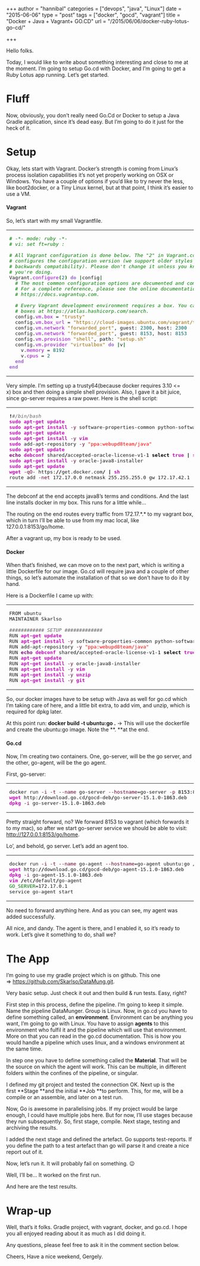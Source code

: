 +++
author = "hannibal"
categories = ["devops", "java", "Linux"]
date = "2015-06-06"
type = "post"
tags = ["docker", "gocd", "vagrant"]
title = "Docker + Java + Vagrant+ GO.CD"
url = "/2015/06/06/docker-ruby-lotus-go-cd/"

+++

Hello folks.

Today, I would like to write about something interesting and close to me at the moment. I&#8217;m going to setup Go.cd with Docker, and I&#8217;m going to get a Ruby Lotus app running. Let&#8217;s get started.

<!--more-->

# Fluff

Now, obviously, you don&#8217;t really need Go.Cd or Docker to setup a Java Gradle application, since it&#8217;s dead easy. But I&#8217;m going to do it just for the heck of it.

# Setup

Okay, lets start with Vagrant. Docker&#8217;s strength is coming from Linux&#8217;s process isolation capabilities it&#8217;s not yet properly working on OSX or Windows. You have a couple of options if you&#8217;d like to try never the less, like boot2docker, or a Tiny Linux kernel, but at that point, I think it&#8217;s easier to use a VM.

#### Vagrant

So, let&#8217;s start with my small Vagrantfile.

<div class="wp_syntax">
  <table>
    <tr>
      <td class="code">
        <pre class="ruby" style="font-family:monospace;"><span style="color:#008000; font-style:italic;"># -*- mode: ruby -*-</span>
<span style="color:#008000; font-style:italic;"># vi: set ft=ruby :</span>
&nbsp;
<span style="color:#008000; font-style:italic;"># All Vagrant configuration is done below. The "2" in Vagrant.configure</span>
<span style="color:#008000; font-style:italic;"># configures the configuration version (we support older styles for</span>
<span style="color:#008000; font-style:italic;"># backwards compatibility). Please don't change it unless you know what</span>
<span style="color:#008000; font-style:italic;"># you're doing.</span>
Vagrant.<span style="color:#9900CC;">configure</span><span style="color:#006600; font-weight:bold;">&#40;</span><span style="color:#006666;">2</span><span style="color:#006600; font-weight:bold;">&#41;</span> <span style="color:#9966CC; font-weight:bold;">do</span> <span style="color:#006600; font-weight:bold;">|</span>config<span style="color:#006600; font-weight:bold;">|</span>
  <span style="color:#008000; font-style:italic;"># The most common configuration options are documented and commented below.</span>
  <span style="color:#008000; font-style:italic;"># For a complete reference, please see the online documentation at</span>
  <span style="color:#008000; font-style:italic;"># https://docs.vagrantup.com.</span>
&nbsp;
  <span style="color:#008000; font-style:italic;"># Every Vagrant development environment requires a box. You can search for</span>
  <span style="color:#008000; font-style:italic;"># boxes at https://atlas.hashicorp.com/search.</span>
  config.<span style="color:#9900CC;">vm</span>.<span style="color:#9900CC;">box</span> = <span style="color:#996600;">"trusty"</span>
  config.<span style="color:#9900CC;">vm</span>.<span style="color:#9900CC;">box_url</span> = <span style="color:#996600;">"https://cloud-images.ubuntu.com/vagrant/trusty/current/trusty-server-cloudimg-amd64-vagrant-disk1.box"</span>
  config.<span style="color:#9900CC;">vm</span>.<span style="color:#9900CC;">network</span> <span style="color:#996600;">"forwarded_port"</span>, guest: <span style="color:#006666;">2300</span>, host: <span style="color:#006666;">2300</span>
  config.<span style="color:#9900CC;">vm</span>.<span style="color:#9900CC;">network</span> <span style="color:#996600;">"forwarded_port"</span>, guest: <span style="color:#006666;">8153</span>, host: <span style="color:#006666;">8153</span>
  config.<span style="color:#9900CC;">vm</span>.<span style="color:#9900CC;">provision</span> <span style="color:#996600;">"shell"</span>, path: <span style="color:#996600;">"setup.sh"</span>
  config.<span style="color:#9900CC;">vm</span>.<span style="color:#9900CC;">provider</span> <span style="color:#996600;">"virtualbox"</span> <span style="color:#9966CC; font-weight:bold;">do</span> <span style="color:#006600; font-weight:bold;">|</span>v<span style="color:#006600; font-weight:bold;">|</span>
    v.<span style="color:#9900CC;">memory</span> = <span style="color:#006666;">8192</span>
    v.<span style="color:#9900CC;">cpus</span> = <span style="color:#006666;">2</span>
  <span style="color:#9966CC; font-weight:bold;">end</span>
<span style="color:#9966CC; font-weight:bold;">end</span></pre>
      </td>
    </tr>
  </table>
</div>

Very simple. I&#8217;m setting up a trusty64(because docker requires 3.10 <= x) box and then doing a simple shell provision. Also, I gave it a bit juice, since go-server requires a raw power. Here is the shell script:

<div class="wp_syntax">
  <table>
    <tr>
      <td class="code">
        <pre class="bash" style="font-family:monospace;"><span style="color: #000000; font-weight: bold;">!</span><span style="color: #666666; font-style: italic;">#/bin/bash</span>
<span style="color: #c20cb9; font-weight: bold;">sudo</span> <span style="color: #c20cb9; font-weight: bold;">apt-get update</span>
<span style="color: #c20cb9; font-weight: bold;">sudo</span> <span style="color: #c20cb9; font-weight: bold;">apt-get install</span> <span style="color: #660033;">-y</span> software-properties-common python-software-properties
<span style="color: #c20cb9; font-weight: bold;">sudo</span> <span style="color: #c20cb9; font-weight: bold;">apt-get update</span>
<span style="color: #c20cb9; font-weight: bold;">sudo</span> <span style="color: #c20cb9; font-weight: bold;">apt-get install</span> <span style="color: #660033;">-y</span> <span style="color: #c20cb9; font-weight: bold;">vim</span>
<span style="color: #c20cb9; font-weight: bold;">sudo</span> add-apt-repository <span style="color: #660033;">-y</span> <span style="color: #ff0000;">"ppa:webupd8team/java"</span>
<span style="color: #c20cb9; font-weight: bold;">sudo</span> <span style="color: #c20cb9; font-weight: bold;">apt-get update</span>
<span style="color: #7a0874; font-weight: bold;">echo</span> <span style="color: #c20cb9; font-weight: bold;">debconf</span> shared<span style="color: #000000; font-weight: bold;">/</span>accepted-oracle-license-v1-<span style="color: #000000;">1</span> <span style="color: #000000; font-weight: bold;">select</span> <span style="color: #c20cb9; font-weight: bold;">true</span> <span style="color: #000000; font-weight: bold;">|</span> <span style="color: #c20cb9; font-weight: bold;">sudo</span> debconf-set-selections <span style="color: #000000; font-weight: bold;">&</span>amp;<span style="color: #000000; font-weight: bold;">&</span>amp; <span style="color: #7a0874; font-weight: bold;">echo</span> <span style="color: #c20cb9; font-weight: bold;">debconf</span> shared<span style="color: #000000; font-weight: bold;">/</span>accepted-oracle-license-v1-<span style="color: #000000;">1</span> seen <span style="color: #c20cb9; font-weight: bold;">true</span> <span style="color: #000000; font-weight: bold;">|</span> <span style="color: #c20cb9; font-weight: bold;">sudo</span> debconf-set-selections
<span style="color: #c20cb9; font-weight: bold;">sudo</span> <span style="color: #c20cb9; font-weight: bold;">apt-get install</span> <span style="color: #660033;">-y</span> oracle-java8-installer
<span style="color: #c20cb9; font-weight: bold;">sudo</span> <span style="color: #c20cb9; font-weight: bold;">apt-get update</span>
<span style="color: #c20cb9; font-weight: bold;">wget</span> <span style="color: #660033;">-qO-</span> https:<span style="color: #000000; font-weight: bold;">//</span>get.docker.com<span style="color: #000000; font-weight: bold;">/</span> <span style="color: #000000; font-weight: bold;">|</span> <span style="color: #c20cb9; font-weight: bold;">sh</span>
route add <span style="color: #660033;">-net</span> 172.17.0.0 netmask 255.255.255.0 gw 172.17.42.1</pre>
      </td>
    </tr>
  </table>
</div>

The debconf at the end accepts java8&#8217;s terms and conditions. And the last line installs docker in my box. This runs for a little while&#8230;

The routing on the end routes every traffic from 172.17.\*.\* to my vagrant box, which in turn I&#8217;ll be able to use from my mac local, like 127.0.0.1:8153/go/home.

After a vagrant up, my box is ready to be used.

#### Docker

When that&#8217;s finished, we can move on to the next part, which is writing a little Dockerfile for our image. Go.cd will require java and a couple of other things, so let&#8217;s automate the installation of that so we don&#8217;t have to do it by hand.

Here is a Dockerfile I came up with:

<div class="wp_syntax">
  <table>
    <tr>
      <td class="code">
        <pre class="bash" style="font-family:monospace;">FROM ubuntu
MAINTAINER Skarlso
&nbsp;
<span style="color: #666666; font-style: italic;">############ SETUP #############</span>
RUN <span style="color: #c20cb9; font-weight: bold;">apt-get update</span>
RUN <span style="color: #c20cb9; font-weight: bold;">apt-get install</span> <span style="color: #660033;">-y</span> software-properties-common python-software-properties
RUN add-apt-repository <span style="color: #660033;">-y</span> <span style="color: #ff0000;">"ppa:webupd8team/java"</span>
RUN <span style="color: #7a0874; font-weight: bold;">echo</span> <span style="color: #c20cb9; font-weight: bold;">debconf</span> shared<span style="color: #000000; font-weight: bold;">/</span>accepted-oracle-license-v1-<span style="color: #000000;">1</span> <span style="color: #000000; font-weight: bold;">select</span> <span style="color: #c20cb9; font-weight: bold;">true</span> <span style="color: #000000; font-weight: bold;">|</span> <span style="color: #c20cb9; font-weight: bold;">sudo</span> debconf-set-selections <span style="color: #000000; font-weight: bold;">&</span>amp;<span style="color: #000000; font-weight: bold;">&</span>amp; <span style="color: #7a0874; font-weight: bold;">echo</span> <span style="color: #c20cb9; font-weight: bold;">debconf</span> shared<span style="color: #000000; font-weight: bold;">/</span>accepted-oracle-license-v1-<span style="color: #000000;">1</span> seen <span style="color: #c20cb9; font-weight: bold;">true</span> <span style="color: #000000; font-weight: bold;">|</span> <span style="color: #c20cb9; font-weight: bold;">sudo</span> debconf-set-selections
RUN <span style="color: #c20cb9; font-weight: bold;">apt-get update</span>
RUN <span style="color: #c20cb9; font-weight: bold;">apt-get install</span> <span style="color: #660033;">-y</span> oracle-java8-installer
RUN <span style="color: #c20cb9; font-weight: bold;">apt-get install</span> <span style="color: #660033;">-y</span> <span style="color: #c20cb9; font-weight: bold;">vim</span>
RUN <span style="color: #c20cb9; font-weight: bold;">apt-get install</span> <span style="color: #660033;">-y</span> <span style="color: #c20cb9; font-weight: bold;">unzip</span>
RUN <span style="color: #c20cb9; font-weight: bold;">apt-get install</span> <span style="color: #660033;">-y</span> <span style="color: #c20cb9; font-weight: bold;">git</span></pre>
      </td>
    </tr>
  </table>
</div>

So, our docker images have to be setup with Java as well for go.cd which I&#8217;m taking care of here, and a little bit extra, to add vim, and unzip, which is required for dpkg later.

At this point run: **docker build -t ubuntu:go .** -> This will use the dockerfile and create the ubuntu:go image. Note the **. **at the end.

#### Go.cd

Now, I&#8217;m creating two containers. One, go-server, will be the go server, and the other, go-agent, will be the go agent.

First, go-server:

<div class="wp_syntax">
  <table>
    <tr>
      <td class="code">
        <pre class="bash" style="font-family:monospace;">docker run <span style="color: #660033;">-i</span> <span style="color: #660033;">-t</span> <span style="color: #660033;">--name</span> go-server <span style="color: #660033;">--hostname</span>=go-server <span style="color: #660033;">-p</span> <span style="color: #000000;">8153</span>:<span style="color: #000000;">8153</span> ubuntu:go <span style="color: #000000; font-weight: bold;">/</span>bin<span style="color: #000000; font-weight: bold;">/</span><span style="color: #c20cb9; font-weight: bold;">bash</span>
<span style="color: #c20cb9; font-weight: bold;">wget</span> http:<span style="color: #000000; font-weight: bold;">//</span>download.go.cd<span style="color: #000000; font-weight: bold;">/</span>gocd-deb<span style="color: #000000; font-weight: bold;">/</span>go-server-15.1.0-<span style="color: #000000;">1863</span>.deb
<span style="color: #c20cb9; font-weight: bold;">dpkg</span> <span style="color: #660033;">-i</span> go-server-15.1.0-<span style="color: #000000;">1863</span>.deb</pre>
      </td>
    </tr>
  </table>
</div>

Pretty straight forward, no? We forward 8153 to vagrant (which forwards it to my mac), so after we start go-server service we should be able to visit: http://127.0.0.1:8153/go/home.

Lo&#8217;, and behold, go server. Let&#8217;s add an agent too.

<div class="wp_syntax">
  <table>
    <tr>
      <td class="code">
        <pre class="bash" style="font-family:monospace;">docker run <span style="color: #660033;">-i</span> <span style="color: #660033;">-t</span> <span style="color: #660033;">--name</span> go-agent <span style="color: #660033;">--hostname</span>=go-agent ubuntu:go <span style="color: #000000; font-weight: bold;">/</span>bin<span style="color: #000000; font-weight: bold;">/</span><span style="color: #c20cb9; font-weight: bold;">bash</span>
<span style="color: #c20cb9; font-weight: bold;">wget</span> http:<span style="color: #000000; font-weight: bold;">//</span>download.go.cd<span style="color: #000000; font-weight: bold;">/</span>gocd-deb<span style="color: #000000; font-weight: bold;">/</span>go-agent-15.1.0-<span style="color: #000000;">1863</span>.deb
<span style="color: #c20cb9; font-weight: bold;">dpkg</span> <span style="color: #660033;">-i</span> go-agent-15.1.0-<span style="color: #000000;">1863</span>.deb
<span style="color: #c20cb9; font-weight: bold;">vim</span> <span style="color: #000000; font-weight: bold;">/</span>etc<span style="color: #000000; font-weight: bold;">/</span>default<span style="color: #000000; font-weight: bold;">/</span>go-agent
<span style="color: #007800;">GO_SERVER</span>=172.17.0.1
service go-agent start</pre>
      </td>
    </tr>
  </table>
</div>

No need to forward anything here. And as you can see, my agent was added successfully.

All nice, and dandy. The agent is there, and I enabled it, so it&#8217;s ready to work. Let&#8217;s give it something to do, shall we?

# The App

I&#8217;m going to use my gradle project which is on github. This one => https://github.com/Skarlso/DataMung.git.

Very basic setup. Just check it out and then build & run tests. Easy, right?

First step in this process, define the pipeline. I&#8217;m going to keep it simple. Name the pipeline DataMunger. Group is Linux. Now, in go.cd you have to define something called, an **environment**. Environment can be anything you want, I&#8217;m going to go with Linux. You have to assign **agents** to this environment who fulfil it and the pipeline which will use that environment. More on that you can read in the go.cd documentation. This is how you would handle a pipeline which uses linux, and a windows environment at the same time.

In step one you have to define something called the **Material**. That will be the source on which the agent will work. This can be multiple, in different folders within the confines of the pipeline, or singular.

I defined my git project and tested the connection OK. Next up is the first **Stage **and the initial **Job **to perform. This, for me, will be a compile or an assemble, and later on a test run.

Now, Go is awesome in parallelising jobs. If my project would be large enough, I could have multiple jobs here. But for now, I&#8217;ll use stages because they run subsequently. So, first stage, compile. Next stage, testing and archiving the results.

I added the next stage and defined the artefact. Go supports test-reports. If you define the path to a test artefact than go will parse it and create a nice report out of it.

Now, let&#8217;s run it. It will probably fail on something. 😉

Well, I&#8217;ll be&#8230; It worked on the first run.

And here are the test results.

# Wrap-up

Well, that&#8217;s it folks. Gradle project, with vagrant, docker, and go.cd. I hope you all enjoyed reading about it as much as I did doing it.

Any questions, please feel free to ask it in the comment section below.

Cheers,
Have a nice weekend,
Gergely.
